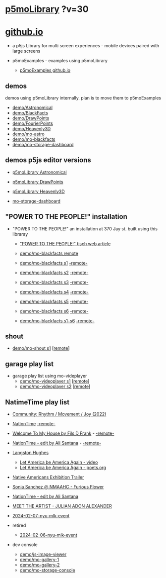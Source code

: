 # [p5moLibrary](https://github.com/molab-itp/p5moLibrary) ?v=30

# [github.io](https://molab-itp.github.io/p5moLibrary/src?v=30)

- a p5js Library for multi screen experiences - mobile devices paired with large screens

- p5moExamples - examples using p5moLibrary

  - [ p5moExamples github.io ](https://molab-itp.github.io/p5moExamples)

## demos

demos using p5moLibrary internally. plan is to move them to p5moExamples

- [demo/Astronomical](demo/Astronomical?v=30)
- [demo/BlackFacts](demo/BlackFacts?v=30)
- [demo/DrawPoints](demo/DrawPoints?v=30)
- [demo/FourierPoints](demo/FourierPoints?v=30)
- [demo/Heavenly3D](demo/Heavenly3D?v=30)
- [demo/mo-astro](demo/mo-astro?v=30)
- [demo/mo-blackfacts](demo/mo-blackfacts?v=30)
- [demo/mo-storage-dashboard](demo/mo-storage-dashboard?v=30)

## demos p5js editor versions

- [p5moLibrary Astronomical](https://editor.p5js.org/jht9629-nyu/sketches/iIIAb8KIDr)

- [p5moLibrary DrawPoints](https://editor.p5js.org/jht9629-nyu/sketches/TQyVoswjQ)

- [p5moLibrary Heavenly3D](https://editor.p5js.org/jht9629-nyu/sketches/6VM5IMP4m)

- [mo-storage-dashboard](https://editor.p5js.org/jht9629-nyu/sketches/Osz28nOS9)

## "POWER TO THE PEOPLE!" installation

- "POWER TO THE PEOPLE!" an installation at 370 Jay st. built using this libraray

  - ["POWER TO THE PEOPLE!" tisch web article](https://tisch.nyu.edu/itp/news/spring-2024/community-facing-interactive-installations-on-the-ground-floor-o)

  - [demo/mo-blackfacts remote](demo/mo-blackfacts?v=30)
  - [demo/mo-blackfacts s1](demo/mo-blackfacts?v=30&group=s1&qrcode=mo-blackfacts-qrcode-1.png) [-remote-](demo/mo-blackfacts?v=30&group=s1)
  - [demo/mo-blackfacts s2](demo/mo-blackfacts?v=30&group=s2&qrcode=mo-blackfacts-qrcode-2.png) [-remote-](demo/mo-blackfacts?v=30&group=s2)
  - [demo/mo-blackfacts s3](demo/mo-blackfacts?v=30&group=s3&qrcode=mo-blackfacts-qrcode-3.png) [-remote-](demo/mo-blackfacts?v=30&group=s3)
  - [demo/mo-blackfacts s4](demo/mo-blackfacts?v=30&group=s4&qrcode=mo-blackfacts-qrcode-4.png) [-remote-](demo/mo-blackfacts?v=30&group=s4)
  - [demo/mo-blackfacts s5](demo/mo-blackfacts?v=30&group=s5&qrcode=mo-blackfacts-qrcode-5.png) [-remote-](demo/mo-blackfacts?v=30&group=s5)
  - [demo/mo-blackfacts s6](demo/mo-blackfacts?v=30&group=s6&qrcode=mo-blackfacts-qrcode-6.png) [-remote-](demo/mo-blackfacts?v=30&group=s6)
  - [demo/mo-blackfacts s1-s6](demo/mo-blackfacts?v=30&group=s1,s2,s3,s4,s5,s6&qrcode=mo-blackfacts-qrcode-1-6.png) [-remote-](demo/mo-blackfacts?v=30&group=s1,s2,s3,s4,s5,s6)

## shout

- [demo/mo-shout s1](demo/mo-shout?v=30&group=s1&qrcode=mo-shout-qrcode-1.png) [[remote](qrcode/mo-shout.html?v=30&group=s1)]
<!-- https://molab-itp.github.io/p5moLibrary/src/qrcode/mo-shout.html?group=s1 -->

## garage play list

- garage play list using mo-videplayer
  - [demo/mo-videoplayer s1](demo/mo-videoplayer?v=30&group=s1&qrcode=mo-videoplayer-qrcode-1.png)
    [[remote](qrcode/mo-videoplayer.html?v=30&group=s1)]
  - [demo/mo-videoplayer s2](demo/mo-videoplayer?v=30&group=s2&qrcode=mo-videoplayer-qrcode-2.png)
    [[remote](qrcode/mo-videoplayer.html?v=30&group=s2)]

## NatimeTime play list

- [Community: Rhythm / Movement / Joy (2022)](demo/mo-videoplayer/index.html?playlist=8HfVf69nUX0)

- [NationTime](demo/mo-videoplayer/index.html?qrcode=NationTime.png) [-remote-](demo/mo-videoplayer/index.html)

- [Welcome To My House by Fils D Frank](demo/mo-videoplayer/?playlist=kinLtCLHYvo&title=Welcome%20To%20My%20House%20by%20Fils%20D%20Frank&qrcode=NationTime.png) - [-remote-](demo/mo-videoplayer/?playlist=kinLtCLHYvo&title=Welcome%20To%20My%20House%20by%20Fils%20D%20Frank)

- [NationTime - edit by Ali Santana](demo/mo-videoplayer/?playlist=-UtKxghWlvY&title=NationTime%20-%20ELUCID%20-%20BETAMAX&qrcode=NationTime.png) - [-remote-](demo/mo-videoplayer/?playlist=-UtKxghWlvY&title=NationTime%20-%20ELUCID%20-%20BETAMAX)

- [Langston Hughes ](demo/BlackFacts?playlist=XzI3huqpCi4)

  - [Let America be America Again - video](demo/mo-blackfacts?playlist=CFNM8GB_Yp0&title=%E2%98%85)
  - [Let America be America Again - poets.org](https://poets.org/poem/let-america-be-america-again)

- [Native Americans Exhibition Trailer](demo/BlackFacts?playlist=hpjNGTYvpxw)

- [Sonia Sanchez @ NMAAHC - Furious Flower](demo/mo-blackfacts?playlist=FNLp8e-cfgk&title=Sonia%20Sanchez)

- [NationTime - edit by Ali Santana](demo/mo-videoplayer?playlist=-UtKxghWlvY&title=NationTime%20-%20ELUCID%20-%20BETAMAX&qrcode=NationTime.png)

- [MEET THE ARTIST - JULIAN ADON ALEXANDER](demo/mo-blackfacts?playlist=wk0La_2igws&title=MEET%20THE%20ARTIST%20-%20JULIAN%20ADON%20ALEXANDE%20-%20What%20it%20is&qrcode=JULIAN.png)

- [2024-02-07-nyu-mlk-event](demo/mo-blackfacts?playlist=lG758MniLYg&qrcode=annoucement-01.png&title=2024-02-07-nyu-mlk-event)

- retired

  - [2024-02-06-nyu-mlk-event](demo/mo-blackfacts?playlist=zbRz5xTaLYI&qrcode=annoucement-01.png&title=2024-02-06-nyu-mlk-event)
  <!-- - [Weapons of White Destruction - TJ](demo/mo-blackfacts?playlist=ob8YQPGJiHY&title=Weapons%20of%20White%20Destruction%20-%20TJ&&qrcode=TJ.png) -->

- dev console

  - [demo/js-image-viewer](demo/js-image-viewer?v=30)
  - [demo/mo-gallery-1](demo/mo-gallery-1?v=30)
  - [demo/mo-gallery-2](demo/mo-gallery-2?v=30)
  - [demo/mo-storage-console](demo/mo-storage-console?v=30)

<!--

- retired
  - [demo/mo-astro-host-0](demo/mo-astro-host-0?v=30)
  - [demo/mo-astro-host-1](demo/mo-astro-host-1?v=30)
  - [demo/mo-astro-remote-0](demo/mo-astro-remote-0?v=30)
  - [demo/mo-astro-remote-1](demo/mo-astro-remote-1?v=30)

  - [demo/mo-blackfacts-host](demo/mo-blackfacts-host?v=30)
  - [demo/mo-blackfacts-remote](demo/mo-blackfacts-remote?v=30)

# https://www.youtube.com/watch?v=hpjNGTYvpxw
# The Land Carries Our Ancestors: Contemporary Art by Native Americans Exhibition Trailer

 -->
